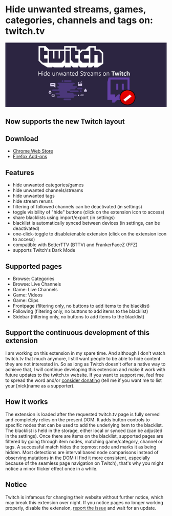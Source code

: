 # Hide unwanted streams, games, categories, channels and tags on: twitch.tv

![UnwantedTwitch](webstore/banner1400x560.png)

## Now supports the new Twitch layout

## Download
- [Chrome Web Store](https://chrome.google.com/webstore/detail/unwanted-twitch/egbpddkgpjmliolmpjenjomflclekjld)
- [Firefox Add-ons](https://addons.mozilla.org/firefox/addon/unwanted-twitch/)

## Features
- hide unwanted categories/games
- hide unwanted channels/streams
- hide unwanted tags
- hide stream reruns
- filtering of followed channels can be deactivated (in settings)
- toggle visibility of "hide" buttons (click on the extension icon to access)
- share blacklists using import/export (in settings)
- blacklist is automatically synced between devices (in settings, can be deactivated)
- one-click-toggle to disable/enable extension (click on the extension icon to access)
- compatible with BetterTTV (BTTV) and FrankerFaceZ (FFZ)
- supports Twitch's Dark Mode

## Supported pages
- Browse: Categories
- Browse: Live Channels
- Game: Live Channels
- Game: Videos
- Game: Clips
- Frontpage (filtering only, no buttons to add items to the blacklist)
- Following (filtering only, no buttons to add items to the blacklist)
- Sidebar (filtering only, no buttons to add items to the blacklist)

## Support the continuous development of this extension
I am working on this extension in my spare time. And although I don't watch twitch.tv that much anymore, I still want people to be able to hide content they are not interested in. So as long as Twitch doesn't offer a native way to achieve that, I will continue developing this extension and make it work with future updates to the twitch.tv website. If you want to support me, feel free to spread the word and/or [consider donating](https://www.paypal.com/paypalme2/devservice/) (tell me if you want me to list your \[nick\]name as a supporter).

## How it works
The extension is loaded after the requested twitch.tv page is fully served and completely relies on the present DOM. It adds button controls to specific nodes that can be used to add the underlying item to the blacklist. The blacklist is held in the storage, either local or synced (can be adjusted in the settings). Once there are items on the blacklist, supported pages are filtered by going through item nodes, matching game/category, channel or tags. A successful match hides the topmost node and marks it as being hidden. Most detections are interval based node comparisons instead of observing mutations in the DOM (I find it more consistent, especially because of the seamless page navigation on Twitch), that's why you might notice a minor flicker effect once in a while.

## Notice
Twitch is infamous for changing their website without further notice, which may break this extension over night. If you notice pages no longer working properly, disable the extension, [report the issue](https://github.com/kwaschny/unwanted-twitch/issues) and wait for an update.